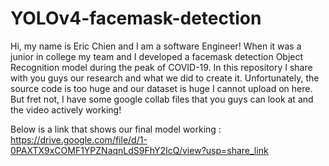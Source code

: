 # YOLOv4-facemask-detection
Hi, my name is Eric Chien and I am a software Engineer! When it was a junior in college my team and I developed a facemask detection Object Recognition model
during the peak of COVID-19. In this repository I share with you guys our research and what we did to create it. Unfortunately, the source code is too huge and our dataset
is huge I cannot upload on here. But fret not, I have some google collab files that you guys can look at and the video actively working! 

Below is a link that shows our final model working : https://drive.google.com/file/d/1-0PAXTX9xCOMF1YPZNaqnLdS9FhY2IcQ/view?usp=share_link
